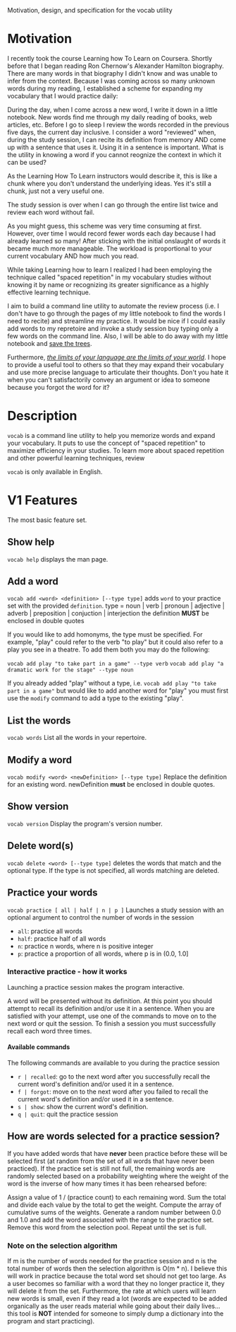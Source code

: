Motivation, design, and specification for the vocab utility

# Motivation
I recently took the course Learning how To Learn on Coursera. Shortly before
that I began reading Ron Chernow's Alexander Hamilton biography. There are many
words in that biography I didn't know and was unable to infer from the context.
Because I was coming across so many unknown words during my reading, I
established a scheme for expanding my vocabulary that I would practice daily:

During the day, when I come across a new word, I write it down
in a little notebook. New words find me through my daily reading of books, web
articles, etc. Before I go to sleep I review the words recorded in the previous
five days, the current day inclusive. I consider a word "reviewed" when, during the study session, I can
recite its definition from memory AND come up with a sentence that uses it.
Using it in a sentence is important. What is the utility in knowing a word if
you cannot reognize the context in which it can be used?

As the Learning How To Learn instructors would describe it, this is like a chunk
where you don't understand the underlying ideas. Yes it's still a chunk, just
not a very useful one.

The study session is over when I can go through the entire list twice and review
each word without fail.

As you might guess, this scheme was very time consuming at first. However, over
time I would record fewer words each day because I had already learned so many!
After sticking with the initial onslaught of words it became much more
manageable. The workload is proportional to your current vocabulary AND how much
you read.

While taking Learning how to learn I realized I had been employing the technique
called "spaced repetition" in my vocabulary studies without knowing it by name
or recognizing its greater significance as a highly effective learning technique.

I aim to build a command line utility to automate the review process (i.e. I
don't have to go through the pages of my little notebook to find the words I
need to recite) and streamline my practice. It would be nice if I could easily
add words to my repretoire and invoke a study session buy typing only a few
words on the command line. Also, I will be able to do away with my little
notebook and [save the
trees](https://twosidesna.org/US/going-paperless-does-not-save-trees/).

Furthermore, [_the limits of your language are the limits of your
world_](https://oregonstate.edu/instruct/phl201/modules/Philosophers/Wittgenstein/wittgenstein.html).
I hope to provide a useful tool to others so that they may expand their
vocabulary and use more precise language to articulate their thoughts. Don't you
hate it when you can't satisfactorily convey an argument or idea to someone
because you forgot the word for it?

# Description
`vocab` is a command line utility to help you memorize words and expand your
vocabulary. It puts to use the concept of "spaced repetition" to maximize
efficiency in your studies. To learn more about spaced repetition and other
powerful learning techniques, review 

`vocab` is only available in English.

# V1 Features
The most basic feature set.

## Show help
`vocab help`
displays the man page.

## Add a word
`vocab add <word> <definition> [--type type]`
adds `word` to your practice set with the provided `definition`.
type = noun | verb | pronoun | adjective | adverb | preposition | conjuction | interjection
the definition **MUST** be enclosed in double quotes

If you would like to add homonyms, the type must be specified. For example, "play" could refer
to the verb "to play" but it could also refer to a play you see in a theatre. To
add them both you may do the following:

`vocab add play "to take part in a game" --type verb`
`vocab add play "a dramatic work for the stage" --type noun`

If you already added "play" without a type, i.e.
`vocab add play "to take part in a game"`
but would like to add another word for "play" you must first use the `modify`
command to add a type to the existing "play".

## List the words
`vocab words`
List all the words in your repertoire.

## Modify a word
`vocab modify <word> <newDefinition> [--type type]`
Replace the definition for an existing word.
newDefinition **must** be enclosed in double quotes.

## Show version
`vocab version`
Display the program's version number.

## Delete word(s)
`vocab delete <word> [--type type]`
deletes the words that match <word> and the optional type. If the type is not
specified, all words matching <word> are deleted.

## Practice your words
`vocab practice [ all | half | n | p ]`
Launches a study session with an optional argument to control the number of
words in the session
- `all`: practice all words
- `half`: practice half of all words
- `n`: practice n words, where n is positive integer
- `p`: practice a proportion of all words, where p is in (0.0, 1.0]

### Interactive practice - how it works
Launching a practice session makes the program interactive.

A word will be presented without its definition. At this point you should
attempt to recall its definition and/or use it in a sentence. When you are
satisfied with your attempt, use one of the commands to move on to the next word
or quit the session. To finish a session you must successfully recall each word
three times.

#### Available commands
The following commands are available to you during the practice session

- `r | recalled`: go to the next word after you successfully recall the current word's definition and/or used it in a sentence.
- `f | forgot`: move on to the next word after you failed to recall the current word's definition and/or used it in a sentence.
- `s | show`: show the current word's definition.
- `q | quit`: quit the practice session 

## How are words selected for a practice session?
If you have added words that have **never** been practice before these will be
selected first (at random from the set of all words that have never been
practiced). If the practice set is still not full, the remaining words are
randomly selected based on a probability weighting where the weight of the word
is the inverse of how many times it has been rehearsed before:

Assign a value of 1 / (practice count) to each
remaining word. Sum the total and divide each value by the total to get the weight.
Compute the array of cumulative sums of the weights. Generate a random number
between 0.0 and 1.0 and add the word associated with the range to the practice set. Remove
this word from the selection pool. Repeat until the set is full.

### Note on the selection algorithm
If m is the number of words needed for the practice session and n is the total
number of words then the selection algorithm is O(m * n). I believe this will
work in practice because the total word set should not get too large. As a user
becomes so familiar with a word that they no longer practice it, they will
delete it from the set. Furthermore, the rate at which users will learn new
words is small, even if they read a lot (words are expected to be added
organically as the user reads material while going about their daily lives...
this tool is **NOT** intended for someone to simply dump a dictionary into the
program and start practicing).
